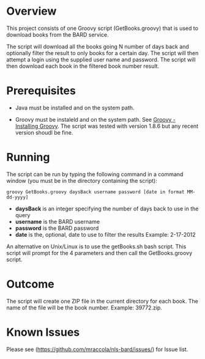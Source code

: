 Overview
========
This project consists of one Groovy script (GetBooks.groovy) that is used to 
download books from the BARD service.

The script will download all the books going N number of days back and
optionally filter the result to only books for a certain day. The script will
then attempt a login using the supplied user name and password. The script will
then download each book in the filtered book number result.

Prerequisites
=============
* Java must be installed and on the system path.

* Groovy must be instaleld and on the system path. See 
[Groovy - Installing Groovy](http://groovy.codehaus.org/Installing+Groovy).
The script was tested with version 1.8.6 but any recent version shoudl be fine.

Running
=======
The script can be run by typing the following command in a command window
(you must be in the directory containing the script):

    groovy GetBooks.groovy daysBack username password [date in format MM-dd-yyyy]

* __daysBack__ is an integer specifying the number of days back to use in the query
* __username__ is the BARD username
* __password__ is the BARD password
* __date__ is the, optional, date to use to filter the results Example: 2-17-2012

An alternative on Unix/Linux is to use the getBooks.sh bash script. This script
will prompt for the 4 parameters and then call the GetBooks.groovy script.

Outcome
=======
The script will create one ZIP file in the current directory for each book.
The name of the file will be the book number. Example: 39772.zip.

Known Issues	
============
Please see (https://github.com/mraccola/nls-bard/issues/) for Issue list.